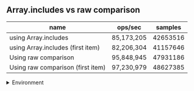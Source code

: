 ## Array.includes vs raw comparison

|name|ops/sec|samples|
|-|-|-|
|using Array.includes|85,173,205|42653516|
|using Array.includes (first item)|82,206,304|41157646|
|Using raw comparison|95,848,945|47931186|
|Using raw comparison (first item)|97,230,979|48627385|


<details>
<summary>Environment</summary>

* __Machine:__ linux x64 | 4 vCPUs | 7.6GB Mem
* __Run:__ Mon Sep 30 2024 21:18:34 GMT+0000 (Coordinated Universal Time)
</details>

<!--
{"environment":{"platform":"linux","arch":"x64","cpus":4,"totalMemory":7.597888946533203},"benchmarks":[{"name":"using Array.includes","opsSec":85173205.98494592,"samples":42653516},{"name":"using Array.includes (first item)","opsSec":82206304.0330013,"samples":41157646},{"name":"Using raw comparison","opsSec":95848945.4797172,"samples":47931186},{"name":"Using raw comparison (first item)","opsSec":97230979.1351013,"samples":48627385}]}-->
